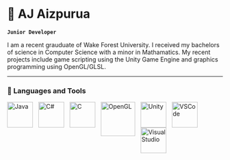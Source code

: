 # 👋 AJ Aizpurua

**`Junior Developer`**

I am a recent grauduate of Wake Forest University. I received my bachelors of science in Computer Science with a minor in Mathamatics. My recent projects include game scripting using the Unity Game Engine and graphics programming using OpenGL/GLSL.  

---

### 🧰 Languages and Tools

<img align="left" alt="Java" width="60px" style="padding-right:10px;" src="https://cdn.jsdelivr.net/gh/devicons/devicon/icons/java/java-original.svg"/>
<img align="left" alt="C#" width="60px" style="padding-right:10px;" src="https://cdn.jsdelivr.net/gh/devicons/devicon@latest/icons/csharp/csharp-original.svg" /> 
<img align="left" alt="C" width="60px" style="padding-right:10px;" src="https://cdn.jsdelivr.net/gh/devicons/devicon@latest/icons/c/c-original.svg" />
          
<img align="left" alt="OpenGL" width="80px" style="padding-right:10px;" src="https://cdn.jsdelivr.net/gh/devicons/devicon@latest/icons/opengl/opengl-plain.svg" />
          
<img align="left" alt="Unity" width="60px" style="padding-right:10px;" src="https://cdn.jsdelivr.net/gh/devicons/devicon@latest/icons/unity/unity-original.svg"/>

<img align="left" alt="VSCode" width="60px" style="padding-right:10px;" 
src="https://cdn.jsdelivr.net/gh/devicons/devicon@latest/icons/vscode/vscode-original.svg" />
          

<img align="left" alt="Visual Studio" width="60px" style="padding-right:10px;" src="https://cdn.jsdelivr.net/gh/devicons/devicon@latest/icons/visualstudio/visualstudio-original.svg" />
          
          
          
          
          







<!---
aj-aizp/aj-aizp is a ✨ special ✨ repository because its `README.md` (this file) appears on your GitHub profile.
You can click the Preview link to take a look at your changes.
--->
